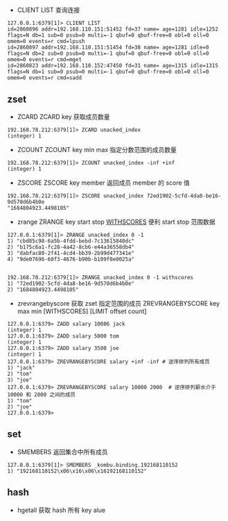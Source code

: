 # 

## 
- CLIENT LIST
查询连接
```shell
127.0.0.1:6379[1]> CLIENT LIST
id=2860896 addr=192.168.110.151:51452 fd=37 name= age=1281 idle=1252 flags=N db=1 sub=0 psub=0 multi=-1 qbuf=0 qbuf-free=0 obl=0 oll=0 omem=0 events=r cmd=lpush
id=2860897 addr=192.168.110.151:51454 fd=38 name= age=1281 idle=0 flags=N db=2 sub=0 psub=0 multi=-1 qbuf=0 qbuf-free=0 obl=0 oll=0 omem=0 events=r cmd=mget
id=2860823 addr=192.168.110.152:47450 fd=31 name= age=1315 idle=1315 flags=N db=1 sub=0 psub=0 multi=-1 qbuf=0 qbuf-free=0 obl=0 oll=0 omem=0 events=r cmd=sadd
```
## zset
- ZCARD
ZCARD key
获取成员数量
```shell
192.168.78.212:6379[1]> ZCARD unacked_index
(integer) 1
```

- ZCOUNT
ZCOUNT key min max
指定分数范围的成员数量
```shell
192.168.78.212:6379[1]> ZCOUNT unacked_index -inf +inf
(integer) 1
```

- ZSCORE
ZSCORE key member
返回成员 member 的 score 值
```shell
192.168.78.212:6379[1]> ZSCORE unacked_index 72ed1902-5cfd-4da8-be16-9d570d6b4b0e
"1684804923.4498105"
```

- zrange
ZRANGE key start stop [WITHSCORES](显示对应的score)
便利 start stop 范围数据
```shell
127.0.0.1:6379[1]> ZRANGE unacked_index 0 -1
1) "cbd85c98-6a5b-4fdd-bebd-7c13615840dc"
2) "b175c6a1-fc28-4a42-8cb6-e44a36558db4"
3) "dabfac80-2f41-4cd4-bb39-2b99d477341e"
4) "9de07696-60f3-4676-b90b-b109f0e0025a"


192.168.78.212:6379[1]> ZRANGE unacked_index 0 -1 withscores
1) "72ed1902-5cfd-4da8-be16-9d570d6b4b0e"
2) "1684804923.4498105"
```

- zrevrangebyscore
获取 zset 指定范围的成员
ZREVRANGEBYSCORE key max min [WITHSCORES] [LIMIT offset count]
```redis
127.0.0.1:6379> ZADD salary 10086 jack
(integer) 1
127.0.0.1:6379> ZADD salary 5000 tom
(integer) 1
127.0.0.1:6379> ZADD salary 3500 joe
(integer) 1
127.0.0.1:6379> ZREVRANGEBYSCORE salary +inf -inf # 逆序排列所有成员
1) "jack"
2) "tom"
3) "joe"
127.0.0.1:6379> ZREVRANGEBYSCORE salary 10000 2000  # 逆序排列薪水介于 10000 和 2000 之间的成员
1) "tom"
2) "joe"
127.0.0.1:6379>
```
## set
- SMEMBERS
返回集合中所有成员
```shell
127.0.0.1:6379[1]> SMEMBERS _kombu.binding.192168110152
1) "192168110152\x06\x16\x06\x16192168110152"
```

## hash
- hgetall
获取 hash 所有 key alue
